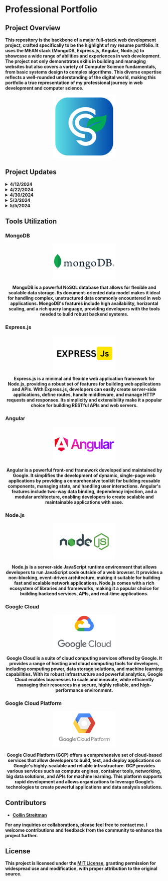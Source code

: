 # Professional Portfolio

## Project Overview

<strong>This repository is the backbone of a major full-stack web development project, crafted specifically to be the highlight of my resume portfolio. It uses the MEAN stack (MongoDB, Express.js, Angular, Node.js) to showcase a wide range of abilities and experiences in web development. The project not only demonstrates skills in building and managing websites but also covers a variety of Computer Science fundamentals, from basic systems design to complex algorithms. This diverse expertise reflects a well-rounded understanding of the digital world, making this portfolio a true representation of my professional journey in web development and computer science.

<p align="center">
  <img src="./logos/logo.png" alt="Project Logo" width="200"/>
</p>

## Project Updates

<details>
<summary>4/12/2024</summary>

- Currently focusing on deploying the project through AWS for accessibility via a custom domain.
- Anticipated deployment timeframe is short, enabling swift progression to the implementation of the final project.
- Learning from previous experience, starting development with backend components for smoother integration.
- Utilizing the entire MEAN stack and its components for maximum efficiency and functionality.
- Key features include:
  - Portfolio page
  - Contact page
  - User authentication system with a login feature, enabling resume download for registered users.
  - Integration of capstone project and other relevant GitHub repositories into the projects page.
  - Skills page highlighting diverse computer science experiences and proficient tool usage.
  - Outlook page, offering insights into personal passions and career aspirations within the field.
</details>

<details>
<summary>4/22/2024</summary>

- Refocused on main project and pushing off deployment since Capstone took too long. 
- Currently trying to restructure my user accounts feature and webpage navigation. 
- My overall goal is to have a administrtion side and a 'guest' side so that I can see who has visited.
- Utilizing the entire MEAN stack and its components for maximum efficiency and functionality.
- UPDATED Key features include:
  - Portfolio Landing Page
  - Administration Login Page allowing priveledged access to accounts management.
  - User authentication system, enabling resume downloading for registered users after filling out a form.
  - Integration of capstone project and other relevant GitHub repositories into the projects section.
  - Skills section highlighting diverse computer science experiences and proficient tool usage.
  - Resume download section, offering insights into personal passions and career aspirations within the CS field.
</details>

<details>
<summary>4/30/2024</summary>

- Main Page is coming along. Now need to add a projects section and then a place to download the resume. 
- Currently finishing up the about section. 
- My overall goal is to have a administrtion side and a 'guest' side so that I can see who has visited.
- Utilizing the entire MEAN stack and its components for maximum efficiency and functionality.
- UPDATED Key features include:
  - Portfolio Landing Page
  - Administration Login Page allowing priveledged access to accounts management.
  - User authentication system, enabling resume downloading for registered users after filling out a form.
  - Integration of capstone project and other relevant GitHub repositories into the projects section.
  - Skills section highlighting diverse computer science experiences and proficient tool usage.
  - Resume download section, offering insights into personal passions and career aspirations within the CS field.
- NEW! Stretch Goal
  - I would still like to deploy my site by presentation day.
</details>

<details>
<summary>5/3/2024</summary>

- The main page is now complete, with styling and animations mostly finished, except for window resizing adjustments.
- Resume download functionality has been set up.
- The site utilizes the entire MEAN stack to maximize efficiency and functionality.
- Key features include:
  - A portfolio landing page.
  - An administration login page allowing privileged access for account management.
  - A user authentication system that enables resume downloading for registered users after form submission.
  - Integration of capstone projects and other relevant GitHub repositories into the projects section.
  - A skills section showcasing diverse computer science expertise and proficient use of tools.
  - A resume download section that provides insights into personal passions and career aspirations within the computer science field.
- Stretch Goals:
  - Aim to deploy the site by presentation day.
  - Plan to implement an administration field and utilize two tables for tracking.
</details>

<details>
<summary>5/5/2024</summary>

- BIG UPDATE!!
- The entire repository has been restarted, based on class examples, after encountering critical errors with the implementation of user authentication.
- User authentication and passport are now fully implemented with my user login.
- All pages have been implemented, with most page styling completed.
= UPDATED Key features include:
  - A portfolio landing page that supports user resume downloads.
  - An administration login page allowing privileged access for account management.
  - A user authentication system that enables resume downloading for registered users after form submission.
  - Admin management controlled on the Management page where all requests populate and can be managed.
  - Resume downloads are managed through a form and can be tracked on the Dashboard page, with options for deletion.
  - An Accounts page where the admin can change their account information or delete their account.
  - Significant project-wide styling updates.
- Stretch Goals:
  - Aim to deploy the site by presentation day.
  - Implement route guards by presentation day.
</details>

## Tools Utilization

### MongoDB
<p align="center">
  <img src="./logos/MongoDB.svg" alt="MongoDB Logo" width="200"/>
</p>
<p align="center">
MongoDB is a powerful NoSQL database that allows for flexible and scalable data storage. Its document-oriented data model makes it ideal for handling complex, unstructured data commonly encountered in web applications. MongoDB's features include high availability, horizontal scaling, and a rich query language, providing developers with the tools needed to build robust backend systems.
</p>

### Express.js
<p align="center">
  <img src="./logos/Express.svg" alt="Express.js Logo" width="200"/>
</p>
<p align="center">
Express.js is a minimal and flexible web application framework for Node.js, providing a robust set of features for building web applications and APIs. With Express.js, developers can easily create server-side applications, define routes, handle middleware, and manage HTTP requests and responses. Its simplicity and extensibility make it a popular choice for building RESTful APIs and web servers.
</p>

### Angular
<p align="center">
  <img src="./logos/Angular.svg" alt="Angular Logo" width="200"/>
</p>
<p align="center">
Angular is a powerful front-end framework developed and maintained by Google. It simplifies the development of dynamic, single-page web applications by providing a comprehensive toolkit for building reusable components, managing state, and handling user interactions. Angular's features include two-way data binding, dependency injection, and a modular architecture, enabling developers to create scalable and maintainable applications with ease.
</p>

### Node.js
<p align="center">
  <img src="./logos/Node.svg" alt="Node.js Logo" width="200"/>
</p>
<p align="center">
Node.js is a server-side JavaScript runtime environment that allows developers to run JavaScript code outside of a web browser. It provides a non-blocking, event-driven architecture, making it suitable for building fast and scalable network applications. Node.js comes with a rich ecosystem of libraries and frameworks, making it a popular choice for building backend services, APIs, and real-time applications.
</p>

### Google Cloud
<p align="center">
  <img src="./logos/GoogleCloud.svg" alt="Google Cloud Logo" width="200"/>
</p>
<p align="center">
Google Cloud is a suite of cloud computing services offered by Google. It provides a range of hosting and cloud computing tools for developers, including computing power, data storage solutions, and machine learning capabilities. With its robust infrastructure and powerful analytics, Google Cloud enables businesses to scale and innovate, while efficiently managing their resources in a secure, highly reliable, and high-performance environment.
</p>

### Google Cloud Platform
<p align="center">
  <img src="./logos/GooglePlatform.svg" alt="Google Platform Logo" width="200"/>
</p>
<p align="center">
Google Cloud Platform (GCP) offers a comprehensive set of cloud-based services that allow developers to build, test, and deploy applications on Google's highly-scalable and reliable infrastructure. GCP provides various services such as compute engines, container tools, networking, big data solutions, and APIs for machine learning. This platform supports rapid development and allows organizations to leverage Google’s technologies to create powerful applications and data analysis solutions.
</p>

## Contributors

- [Collin Streitman](https://github.com/CStre)

For any inquiries or collaborations, please feel free to contact me. I welcome contributions and feedback from the community to enhance the project further.

## License

This project is licensed under the [MIT License](LICENSE.md), granting permission for widespread use and modification, with proper attribution to the original source.

